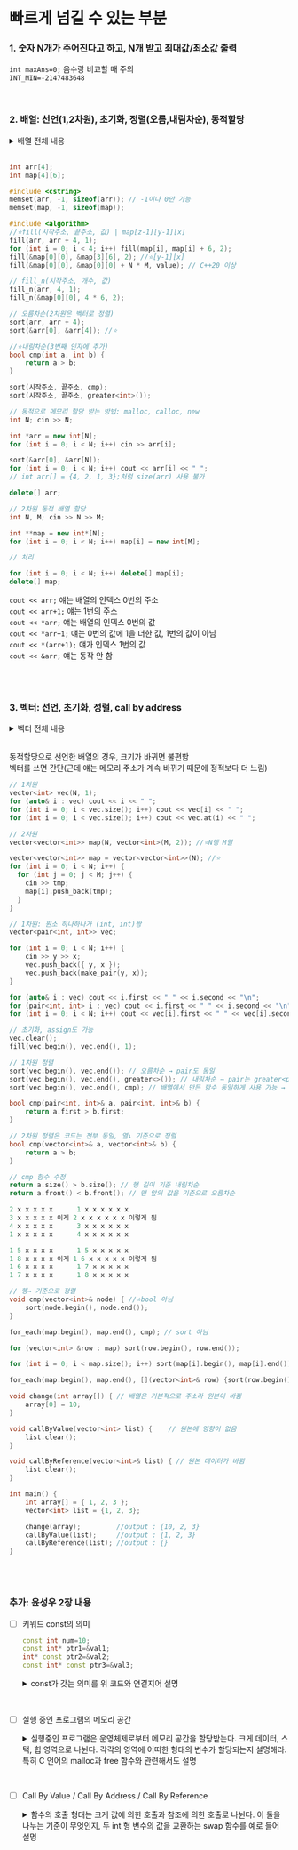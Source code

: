 # 빠르게 넘길 수 있는 부분

### 1. 숫자 N개가 주어진다고 하고, N개 받고 최대값/최소값 출력  
   `int maxAns=0;` 음수랑 비교할 때 주의  
   `INT_MIN=-2147483648`

<br>

### 2. 배열: 선언(1,2차원), 초기화, 정렬(오름,내림차순), 동적할당

<details><summary>배열 전체 내용</summary>

<br>

```cpp
int arr[4];    // 쓰레기값으로 채움
int map[4][6]; // 쓰레기값으로 채움
```
```cpp
int arr[4]    = {1, 2, 3, 4}; 
int map[4][6] = { {0,  1,  2,  3,  4,  5}, 
                  {6,  7,  8,  9,  10, 11},
                  {12, 13, 14, 15, 16, 17},
                  {18, 19, 20, 21, 22, 23} };
```
```cpp
int arr[4]={};    // 0 0 0 0
int arr[4]={0, }; // 0으로만 초기화 가능
int arr[4]={-1,}; // -1 0 0 0 첫번째 것만 -1이 됨

int map[4][6] = {}; // 결과는 1차원과 동일
```
```cpp
#include <cstring>
memset(arr, -1, sizeof(arr)); //⭐memset도 -1이나 0로만 초기화 가능
memset(map, -1, sizeof(map));
```
```cpp
#include <algorithm> 
fill(arr, arr + 4, 1); //⭐시작 끝   값
fill_n(arr, 4, 1);     //⭐시작 개수 값

fill(&arr[0], &arr[4], 1); // 주소 주소 값
fill_n(&arr[0], 4, 1);     // 주소 개수 값
```
```cpp
for (int i = 0; i < 4; i++) fill(map[i], map[i] + 6, 2);
for (int i = 0; i < 4; i++) fill_n(map[i], 6, 2);

fill(&map[0][0], &map[3][6], 2); // 주의: 끝주소는 [y-1][x]
fill_n(&map[0][0], 4*6, 2);
```
```cpp
// 3차원
int arr3[3][4][5];

fill(&arr3[0][0][0], &arr3[2][3][5], 3); // 주의: [z-1][y-1][x]
fill_n(&arr3[0][0][0], 3 * 4 * 5, 3);

for (int i = 0; i < 3; ++i) {
  for (int j = 0; j < 4; ++j) {
    for (int k = 0; k < 5; ++k) {
      cout << arr3[i][j][k] << " ";
    }
    cout << "\n";
  }
  cout << "\n";
}
```
```cpp
char c[5] = { 'c','b','a','d','e' };
sort(c, c + 5); // a b c d e
```

<br>

동적으로 메모리 할당 받는 방법: malloc, calloc, new  

1. malloc은 메모리에 지정된 수만큼 바이트 할당   
	(자료형*)malloc(자료형크기*몇개)   

	malloc은 메모리 상에 연결된 공간이 필요하다   
	배열 할당에 실패하면 0을 리턴한다   
	메모리 공간만 확보하고 초기화는 X   
2. calloc은 0으로 초기화도 해 줌
3. 제일 간단한 new

정적 배열은 스택 메모리에서 관리되지만  
동적 배열은 사용자가 직접 삭제해줘야 한다  
malloc, calloc은 free, new는 delete로 해제한다  
```cpp
int *arr = (int*)malloc(sizeof(int) * 4);
int *arr = (int*)calloc(4, sizeof(int));

free(arr);
arr = 0;
```
```cpp
int *arr = new int[4];
int *arr = new int[]{1, 2, 3, 4};

int N = 4;
int *arr = new int[N];

delete[] arr;
```

배열 전체 내용 끝 ↓ 요약
</details>

<br>

```cpp
int arr[4];
int map[4][6];

#include <cstring>
memset(arr, -1, sizeof(arr)); // -1이나 0만 가능
memset(map, -1, sizeof(map));

#include <algorithm> 
//⭐fill(시작주소, 끝주소, 값) | map[z-1][y-1][x]
fill(arr, arr + 4, 1);
for (int i = 0; i < 4; i++) fill(map[i], map[i] + 6, 2);
fill(&map[0][0], &map[3][6], 2); //⭐[y-1][x]
fill(&map[0][0], &map[0][0] + N * M, value); // C++20 이상

// fill_n(시작주소, 개수, 값)
fill_n(arr, 4, 1);
fill_n(&map[0][0], 4 * 6, 2);
```
```cpp
// 오름차순(2차원은 벡터로 정렬) 
sort(arr, arr + 4);
sort(&arr[0], &arr[4]); //⭐

//⭐내림차순(3번째 인자에 추가)
bool cmp(int a, int b) { 
	return a > b;
}

sort(시작주소, 끝주소, cmp);
sort(시작주소, 끝주소, greater<int>());
```
```cpp
// 동적으로 메모리 할당 받는 방법: malloc, calloc, new
int N; cin >> N;

int *arr = new int[N];
for (int i = 0; i < N; i++) cin >> arr[i];

sort(&arr[0], &arr[N]);
for (int i = 0; i < N; i++) cout << arr[i] << " ";
// int arr[] = {4, 2, 1, 3};처럼 size(arr) 사용 불가    

delete[] arr;
```
```cpp
// 2차원 동적 배열 할당
int N, M; cin >> N >> M;

int **map = new int*[N];
for (int i = 0; i < N; i++) map[i] = new int[M];

// 처리

for (int i = 0; i < N; i++) delete[] map[i];
delete[] map;
```
`cout << arr;`      얘는 배열의 인덱스 0번의 주소  
`cout << arr+1;`    얘는 1번의 주소  
`cout << *arr;`     얘는 배열의 인덱스 0번의 값   
`cout << *arr+1;`   얘는 0번의 값에 1을 더한 값, 1번의 값이 아님  
`cout << *(arr+1);` 얘가 인덱스 1번의 값  
`cout << &arr;`     얘는 동작 안 함  

<br><br>

### 3. 벡터: 선언, 초기화, 정렬, call by address    

<details><summary>벡터 전체 내용</summary>

<br>

```cpp
// 1차원 벡터
vector<int> v(5, 0);               //output : 0 0 0 0 0
v.assign(5, 1);                    //output : 1 1 1 1 1

vector<int> v = vector<int>(5);    //output : 0 0 0 0 0
vector<int> v = vector<int>(5, 1); //output : 1 1 1 1 1

vector<int> v = { 1, 2, 3, 4, 5 };

for (int i = 0; i < v.size(); i++) {
    cout << v.at(i) << " ";        //output : 1 2 3 4 5
}
```
```cpp
// 2차원
vector<vector<int>> vec;
vec = vector<vector<int>>(5); // 5개의 row만큼 정의
vec = vector<vector<int>>(5, vector<int>(3, 1)); // 5개의 row, 3개의 col을 1로 채워서 정의
```
벡터 전체 내용 끝 ↓ 요약
</details>

<br>

동적할당으로 선언한 배열의 경우, 크기가 바뀌면 불편함    
벡터를 쓰면 간단(근데 얘는 메모리 주소가 계속 바뀌기 때문에 정적보다 더 느림)

```cpp
// 1차원
vector<int> vec(N, 1);
for (auto& i : vec) cout << i << " ";
for (int i = 0; i < vec.size(); i++) cout << vec[i] << " ";
for (int i = 0; i < vec.size(); i++) cout << vec.at(i) << " ";

// 2차원
vector<vector<int>> map(N, vector<int>(M, 2)); //⭐N행 M열

vector<vector<int>> map = vector<vector<int>>(N); //⭐
for (int i = 0; i < N; i++) {
  for (int j = 0; j < M; j++) {
    cin >> tmp;
    map[i].push_back(tmp);
  }
}		
```
```cpp
// 1차원: 원소 하나하나가 (int, int)쌍
vector<pair<int, int>> vec; 

for (int i = 0; i < N; i++) {
    cin >> y >> x;
    vec.push_back({ y, x });
    vec.push_back(make_pair(y, x));
}

for (auto& i : vec) cout << i.first << " " << i.second << "\n";
for (pair<int, int> i : vec) cout << i.first << " " << i.second << "\n";
for (int i = 0; i < N; i++) cout << vec[i].first << " " << vec[i].second << "\n";
```
```cpp
// 초기화, assign도 가능
vec.clear();
fill(vec.begin(), vec.end(), 1);
```
```cpp
// 1차원 정렬
sort(vec.begin(), vec.end()); // 오름차순 → pair도 동일
sort(vec.begin(), vec.end(), greater<>()); // 내림차순 → pair는 greater<pair<int, int>>()
sort(vec.begin(), vec.end(), cmp); // 배열에서 만든 함수 동일하게 사용 가능 → pair는 cmp 함수 수정

bool cmp(pair<int, int>& a, pair<int, int>& b) {
	return a.first > b.first;
}
```
```cpp
// 2차원 정렬은 코드는 전부 동일, 열↓ 기준으로 정렬
bool cmp(vector<int>& a, vector<int>& b) {
    return a > b;
}

// cmp 함수 수정
return a.size() > b.size(); // 행 길이 기준 내림차순
return a.front() < b.front(); // 맨 앞의 값을 기준으로 오름차순

2 x x x x x      1 x x x x x x
3 x x x x x 이게 2 x x x x x x 이렇게 됨
4 x x x x x      3 x x x x x x
1 x x x x x      4 x x x x x x

1 5 x x x x      1 5 x x x x x
1 8 x x x x 이게 1 6 x x x x x 이렇게 됨
1 6 x x x x      1 7 x x x x x
1 7 x x x x      1 8 x x x x x
```
```cpp
// 행→ 기준으로 정렬
void cmp(vector<int>& node) { //⭐bool 아님
    sort(node.begin(), node.end());
}

for_each(map.begin(), map.end(), cmp); // sort 아님

for (vector<int> &row : map) sort(row.begin(), row.end());

for (int i = 0; i < map.size(); i++) sort(map[i].begin(), map[i].end());

for_each(map.begin(), map.end(), [](vector<int>& row) {sort(row.begin(), row.end()); });
```
```cpp
void change(int array[]) { // 배열은 기본적으로 주소라 원본이 바뀜
	array[0] = 10;
}

void callByValue(vector<int> list) {    // 원본에 영향이 없음
	list.clear();
}

void callByReference(vector<int>& list) { // 원본 데이터가 바뀜
	list.clear();
}

int main() {
	int array[] = { 1, 2, 3 };
	vector<int> list = {1, 2, 3};

	change(array);         //output : {10, 2, 3}
	callByValue(list);     //output : {1, 2, 3}
	callByReference(list); //output : {}
}
```

<br><br>

### 추가: 윤성우 2장 내용

- [ ] 키워드 const의 의미
  ```cpp
  const int num=10; 
  const int* ptr1=&val1;
  int* const ptr2=&val2;
  const int* const ptr3=&val3;
  ```
  <details><summary>const가 갖는 의미를 위 코드와 연결지어 설명</summary>

  <br>
  
  ```cpp
  // 변수 num을 상수화
  const int num=10; 
  ```
  ```cpp
  // 포인터 ptr1을 이용해서 val1의 값을 변경할 수 없음
  const int* ptr1=&val1; 
  ```
  ```cpp
  // 포인터 ptr2가 상수화됨
  int* const ptr2=&val2; 
  ```
  ```cpp
  // 포인터 ptr3이 상수화 되었고, 이를 이용해 val3의 값을 변경할 수 없음
  const int* const ptr3=&val3; 
  ```
  </details>


<br>

- [ ] 실행 중인 프로그램의 메모리 공간
  <details><summary>실행중인 프로그램은 운영체제로부터 메모리 공간을 할당받는다. 크게 데이터, 스택, 힙 영역으로 나뉜다. 각각의 영역에 어떠한 형태의 변수가 할당되는지 설명해라. 특히 C 언어의 malloc과 free 함수와 관련해서도 설명</summary>

  <br>
  
  - 데이터: 전역변수가 저장되는 영역
  - 스택: 지역변수 및 매개변수가 저장되는 영역
  - 힙: malloc 함수 호출에 의해 프로그램이 실행되는 과정에서 동적으로 할당이 이루어지는 영역
  - malloc&free: malloc 함수 호출에 의해 할당된 메모리 공간은 free 함수 호출을 통해서 소멸하지 않으면 해제되지 않는다
  </details>


<br>

- [ ] Call By Value / Call By Address / Call By Reference
  <details><summary>함수의 호출 형태는 크게 값에 의한 호출과 참조에 의한 호출로 나뉜다. 이 둘을 나누는 기준이 무엇인지, 두 int 형 변수의 값을 교환하는 swap 함수를 예로 들어 설명</summary>

  <br>
  
  ```cpp
  void SwapByValue(int a, int b) {
    int tmp = a;
  	a = b;
  	b = tmp;
  }
  
  void SwapByReference(int* ptr1, int* ptr2) {
  	int tmp = *ptr1;
  	*ptr1 = *ptr2;
  	*ptr2 = tmp;
  }

  int main() {
    int num1 = 10;
    int num2 = 20;

    SwapByValue(num1, num2); // 바뀌기를 기대

    cout << num1; // 그대로 10
    cout << num2; // 그대로 20

    return 0;
  }
  ```

  Call By Address랑 Call By Reference 차이는 주소값의 전달 여부가 아닌,   
  `주소값을 받아서 함수 외부에 선언된 변수에 접근하는 형태의 함수 호출`인지를 파악해야 한다
  ```cpp
  #include <iostream>
  #define endl "\n"
  using namespace std;

  void CallByValue(int tmp) {
      /*  
      ⭐int tmp=num 형태로 값을 복사함(num을 tmp에 대입하지 않음)
      
      ⭐tmp와 num은 지역변수로서 각각 다른 주소값을 가짐
      num이 갖는 값을 복사해서 임시로 메모리에 저장한 후 그 값을 tmp에 넣음
    
      즉, tmp의 값을 바꿔도 num은 바뀌지 않음
      함수를 종료되면 tmp는 사라지고
      main이 종료되면 num도 사라짐
      */ 
      tmp = 20;
      cout<< tmp << endl;
      cout<< &tmp << endl;
  }

  void CallByAddress(int* addr) {
      /*
      int* addr=&num 형태로 addr이 num의 주소를 가리키고 있음
      ⭐addr과 num은 서로 다른 주소에 할당됨(즉, 주소라는 값을 넘긴 것)

      이 때문에 역참조 연산자 *로 num의 주소에 접근하고
      값을 바꿔버리면 num의 값이 바뀌게 됨
      */
      *addr = 30;
      cout<< *addr << endl;
      cout<< &addr << endl;
  }

  void CallByReference(int& ref) {
      /*
      위에 2개가 C에서 제공하는 기능이고, C++은 이게 추가
    
      함수가 호출되면, num을 함수 안에서 ref로 사용하겠다(참조)가 됨
      ⭐매개변수로 선언된 ref는 num이 할당된 메모리를 공유함
      ⭐그래서 ref를 바꾸면 num도 바뀌고, 주소도 같음
      */
      ref = 40;
      cout<< ref << endl;	
      cout<< &ref << endl;	
  }

  int main(void) {
      int num = 10;
      cout<< num << endl;   // num의 값
      cout << &num << endl; // num의 주소
  
      CallByValue(num);     // int tmp = num 형태, 값 복사
      cout<< num << endl;
      cout<< &num << endl;

      CallByAddress(&num);  // int* addr = &num 형태
      cout<< num << endl;
      cout<< &num << endl;	

      CallByReference(num); // ref가 num의 또다른이름이 됨
      cout<< num << endl;	
      cout<< &num << endl;	

      return 0;
  }
  ```
  </details>